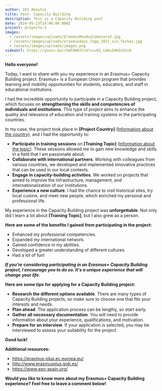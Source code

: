 ```yaml
---
author: IES Abastos
title: Post- Capacity Building
description: This is a Capacity Building post
date: 2024-05-23T14:06:00.000Z
project: proyecto-2
images:
  - /assets/images/uploads/ErasmusMundusCabecera3.jpg
  - /assets/images/uploads/erasmusdays_logo_2021_sin_fechas.jpg
  - /assets/images/uploads/images.png
videoUrl: https://youtu.be/r5mFhH07CrU?si=6I_Cm8sIHkOzSCcD
---
```

**Hello everyone!**

Today, I want to share with you my experience in an Erasmus+ Capacity Building project. Erasmus+ is a European Union program that provides learning and mobility opportunities for students, educators, and staff in educational institutions.

I had the incredible opportunity to participate in a Capacity Building project, which focuses on **strengthening the skills and competencies of individuals and institutions**. This type of project aims to enhance the quality and relevance of education and training systems in the participating countries.

In my case, the project took place in **\[Project Country]** ([Information about the country](https://en.wikipedia.org/wiki/Project)), and I had the opportunity to:

- **Participate in training sessions** on **\[Training Topic]** ([Information about the topic](https://support.udemy.com/hc/en-us/articles/115000371028-How-to-Submit-Course-Topic-Ideas)). These sessions allowed me to gain new knowledge and skills in a field that I am passionate about.
- **Collaborate with international partners**. Working with colleagues from various countries, we developed and implemented innovative practices that can be used in our local contexts.
- **Engage in capacity-building activities**. We worked on projects that aimed to improve the infrastructure, management, and internationalization of our institutions.
- **Experience a new culture**. I had the chance to visit historical sites, try local cuisine, and meet new people, which enriched my personal and professional life.

My experience in the Capacity Building project was **unforgettable**. Not only did I learn a lot about **\[Training Topic]**, but I also grew as a person.

**Here are some of the benefits I gained from participating in the project:**

- Enhanced my professional competencies.
- Expanded my international network.
- Gained confidence in my abilities.
- Developed a greater understanding of different cultures.
- Had a lot of fun!

**_If you're considering participating in an Erasmus+ Capacity Building project, I encourage you to do so. It's a unique experience that will change your life._**

**Here are some tips for applying for a Capacity Building project:**

- **Research the different options available**. There are many types of Capacity Building projects, so make sure to choose one that fits your interests and needs.
- **Plan ahead**. The application process can be lengthy, so start early.
- **Gather all necessary documentation**. You will need to provide information about your experience, qualifications, and motivation.
- **Prepare for an interview**. If your application is selected, you may be interviewed to assess your suitability for the project.

**Good luck!**

**Additional resources:**

- <https://erasmus-plus.ec.europa.eu/>
- <http://www.erasmusplus.gob.es/>
- <https://www.esn-spain.org/>

**Would you like to know more about my Erasmus+ Capacity Building experience? Feel free to leave a comment below!**
